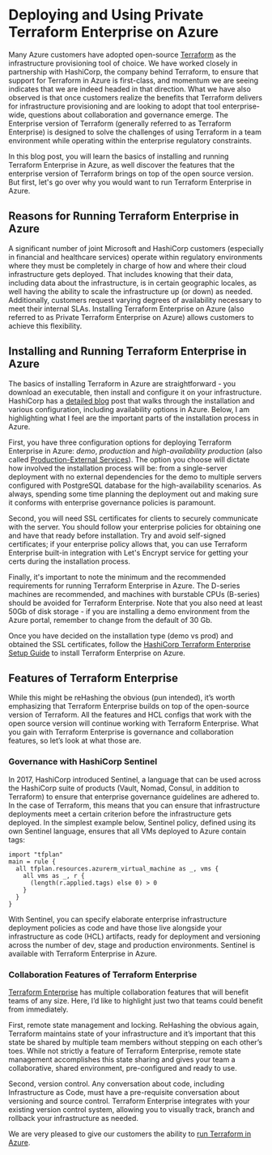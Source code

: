 # Deploying and Using Private Terraform Enterprise on Azure
Many Azure customers have adopted open-source [Terraform](https://www.terraform.io) as the infrastructure provisioning tool of choice. We have worked closely in partnership with HashiCorp, the company behind Terraform, to ensure that support for Terraform in Azure is first-class, and momentum we are seeing indicates that we are indeed headed in that direction. What we have also observed is that once customers realize the benefits that Terraform delivers for infrastructure provisioning and are looking to adopt that tool enterprise-wide, questions about collaboration and governance emerge. The Enterprise version of Terraform (generally referred to as Terraform Enterprise) is designed to solve the challenges of using Terraform in a team environment while operating within the enterprise regulatory constraints.

In this blog post, you will learn the basics of installing and running Terraform Enterprise in Azure, as well discover the features that the enterprise version of Terraform brings on top of the open source version. But first, let's go over why you would want to run Terraform Enterprise in Azure.
 
## Reasons for Running Terraform Enterprise in Azure
A significant number of joint Microsoft and HashiCorp customers (especially in financial and healthcare services) operate within regulatory environments where they must be completely in charge of how  and where their cloud infrastructure gets deployed. That includes knowing that their data, including data about the infrastructure, is in certain geographic locales, as well having the ability to scale the infrastructure up (or down) as needed. Additionally, customers request varying degrees of availability necessary to meet their internal SLAs. Installing Terraform Enterprise on Azure (also referred to as Private Terraform Enterprise on Azure) allows customers to achieve this flexibility.

## Installing and Running Terraform Enterprise in Azure
The basics of installing Terraform in Azure are straightforward - you download an executable, then install and configure it on your infrastructure. HashiCorp has a [detailed blog](https://www.terraform.io/docs/enterprise/private/azure-setup-guide.html) post that walks through the installation and various configuration, including availability options in Azure. Below, I am highlighting what I feel are the important parts of the installation process in Azure.

First, you have three configuration options for deploying Terraform Enterprise in Azure: _demo_, _production_ and _high-availability production_ (also called [Production-External Services](https://www.terraform.io/docs/enterprise/private/install-installer.html#operational-mode-decision)). The option you choose will dictate how involved the installation process will be: from a single-server deployment with no external dependencies for the demo to multiple servers configured with PostgreSQL database for the high-availability scenarios. As always, spending some time planning the deployment out and making sure it conforms with enterprise governance policies is paramount.

Second, you will need SSL certificates for clients to securely communicate with the server. You should follow your enterprise policies for obtaining one and have that ready before installation. Try and avoid self-signed certificates; if your enterprise policy allows that, you can use Terraform Enterprise built-in integration with Let's Encrypt service for getting your certs during the installation process.

Finally, it's important to note the minimum and the recommended requirements for running Terraform Enterprise in Azure. The D-series machines are recommended, and machines with burstable CPUs (B-series) should be avoided for Terraform Enterprise. Note that you also need at least 50Gb of disk storage - if you are installing a demo environment from the Azure portal, remember to change from the default of 30 Gb. 

Once you have decided on the installation type (demo vs prod) and obtained the SSL certificates, follow the [HashiCorp Terraform Enterprise Setup Guide](https://www.terraform.io/docs/enterprise/private/azure-setup-guide.html) to install Terraform Enterprise on Azure.
 
## Features of Terraform Enterprise
While this might be reHashing the obvious (pun intended), it’s worth emphasizing that Terraform Enterprise builds on top of the open-source version of Terraform. All the features and HCL configs that work with the open source version will continue working with Terraform Enterprise. What you gain with Terraform Enterprise is governance and collaboration features, so let’s look at what those are.

### Governance with HashiCorp Sentinel
In 2017, HashiCorp introduced Sentinel, a language that can be used across the HashiCorp suite of products (Vault, Nomad, Consul, in addition to Terraform) to ensure that enterprise governance guidelines are adhered to. In the case of Terraform, this means that you can ensure that infrastructure deployments meet a certain criterion before the infrastructure gets deployed. In the simplest example below, Sentinel policy, defined using its own Sentinel language, ensures that all VMs deployed to Azure contain tags:

```
import "tfplan"
main = rule {
  all tfplan.resources.azurerm_virtual_machine as _, vms {
    all vms as _, r {
      (length(r.applied.tags) else 0) > 0
    }
  }
}
```

With Sentinel, you can specify elaborate enterprise infrastructure deployment policies as code and have those live alongside your infrastructure as code (HCL) artifacts, ready for deployment and versioning across the number of dev, stage and production environments. Sentinel is available with Terraform Enterprise in Azure.

### Collaboration Features of Terraform Enterprise
[Terraform Enterprise](https://www.hashicorp.com/products/terraform#features) has multiple collaboration features that will benefit teams of any size. Here, I’d like to highlight just two that teams could benefit from immediately.

First, remote state management and locking. ReHashing the obvious again, Terraform maintains state of your infrastructure and it’s important that this state be shared by multiple team members without stepping on each other’s toes. While not strictly a feature of Terraform Enterprise, remote state management accomplishes this state sharing and gives your team a collaborative, shared environment, pre-configured and ready to use.

Second, version control. Any conversation about code, including Infrastructure as Code, must have a pre-requisite conversation about versioning and source control. Terraform Enterprise integrates with your existing version control system, allowing you to visually track, branch and rollback your infrastructure as needed.

We are very pleased to give our customers the ability to [run Terraform in Azure](https://www.terraform.io/docs/enterprise/private/azure-setup-guide.html).